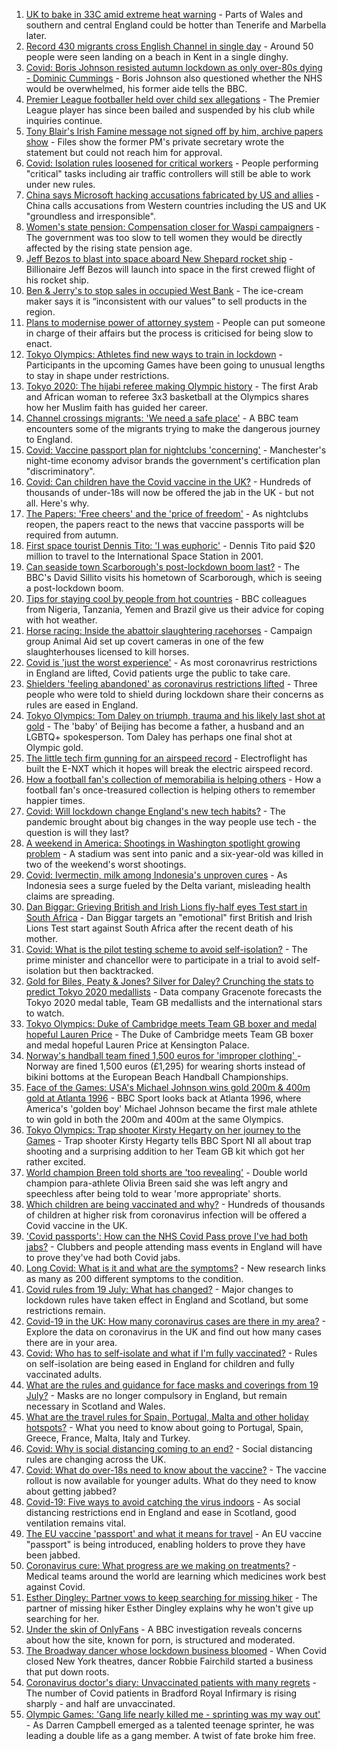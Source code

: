 1. [UK to bake in 33C amid extreme heat warning](https://www.bbc.co.uk/news/uk-57898718) - Parts of Wales and southern and central England could be hotter than Tenerife and Marbella later.
2. [Record 430 migrants cross English Channel in single day](https://www.bbc.co.uk/news/uk-57897601) - Around 50 people were seen landing on a beach in Kent in a single dinghy.
3. [Covid: Boris Johnson resisted autumn lockdown as only over-80s dying - Dominic Cummings](https://www.bbc.co.uk/news/uk-politics-57854811) - Boris Johnson also questioned whether the NHS would be overwhelmed, his former aide tells the BBC.
4. [Premier League footballer held over child sex allegations](https://www.bbc.co.uk/news/uk-england-57899127) - The Premier League player has since been bailed and suspended by his club while inquiries continue.
5. [Tony Blair's Irish Famine message not signed off by him, archive papers show](https://www.bbc.co.uk/news/uk-57894210) - Files show the former PM's private secretary wrote the statement but could not reach him for approval.
6. [Covid: Isolation rules loosened for critical workers](https://www.bbc.co.uk/news/uk-57894392) - People performing "critical" tasks including air traffic controllers will still be able to work under new rules.
7. [China says Microsoft hacking accusations fabricated by US and allies](https://www.bbc.co.uk/news/world-asia-china-57898147) - China calls accusations from Western countries including the US and UK "groundless and irresponsible".
8. [Women's state pension: Compensation closer for Waspi campaigners](https://www.bbc.co.uk/news/business-57900320) - The government was too slow to tell women they would be directly affected by the rising state pension age.
9. [Jeff Bezos to blast into space aboard New Shepard rocket ship](https://www.bbc.co.uk/news/science-environment-57849364) - Billionaire Jeff Bezos will launch into space in the first crewed flight of his rocket ship.
10. [Ben & Jerry's to stop sales in occupied West Bank](https://www.bbc.co.uk/news/business-57893161) - The ice-cream maker says it is “inconsistent with our values” to sell products in the region.
11. [Plans to modernise power of attorney system](https://www.bbc.co.uk/news/uk-57897609) - People can put someone in charge of their affairs but the process is criticised for being slow to enact.
12. [Tokyo Olympics: Athletes find new ways to train in lockdown](https://www.bbc.co.uk/news/world-asia-57887074) - Participants in the upcoming Games have been going to unusual lengths to stay in shape under restrictions.
13. [Tokyo 2020: The hijabi referee making Olympic history](https://www.bbc.co.uk/sport/africa/57899407) - The first Arab and African woman to referee 3x3 basketball at the Olympics shares how her Muslim faith has guided her career.
14. [Channel crossings migrants: 'We need a safe place'](https://www.bbc.co.uk/news/uk-57899177) - A BBC team encounters some of the migrants trying to make the dangerous journey to England.
15. [Covid: Vaccine passport plan for nightclubs 'concerning'](https://www.bbc.co.uk/news/uk-england-manchester-57890847) - Manchester's night-time economy advisor brands the government's certification plan "discriminatory".
16. [Covid: Can children have the Covid vaccine in the UK?](https://www.bbc.co.uk/news/health-57892100) - Hundreds of thousands of under-18s will now be offered the jab in the UK - but not all. Here's why.
17. [The Papers: 'Free cheers' and the 'price of freedom'](https://www.bbc.co.uk/news/blogs-the-papers-57896797) - As nightclubs reopen, the papers react to the news that vaccine passports will be required from autumn.
18. [First space tourist Dennis Tito: 'I was euphoric'](https://www.bbc.co.uk/news/business-57891867) - Dennis Tito paid $20 million to travel to the International Space Station in 2001.
19. [Can seaside town Scarborough's post-lockdown boom last?](https://www.bbc.co.uk/news/uk-57892101) - The BBC's David Sillito visits his hometown of Scarborough, which is seeing a post-lockdown boom.
20. [Tips for staying cool by people from hot countries](https://www.bbc.co.uk/news/uk-40345702) - BBC colleagues from Nigeria, Tanzania, Yemen and Brazil give us their advice for coping with hot weather.
21. [Horse racing: Inside the abattoir slaughtering racehorses](https://www.bbc.co.uk/news/uk-57896848) - Campaign group Animal Aid set up covert cameras in one of the few slaughterhouses licensed to kill horses.
22. [Covid is 'just the worst experience'](https://www.bbc.co.uk/news/uk-57894916) - As most coronavrirus restrictions in England are lifted, Covid patients urge the public to take care.
23. [Shielders 'feeling abandoned' as coronavirus restrictions lifted](https://www.bbc.co.uk/news/uk-57894885) - Three people who were told to shield during lockdown share their concerns as rules are eased in England.
24. [Tokyo Olympics: Tom Daley on triumph, trauma and his likely last shot at gold](https://www.bbc.co.uk/sport/olympics/57817424) - The 'baby' of Beijing has become a father, a husband and an LGBTQ+ spokesperson. Tom Daley has perhaps one final shot at Olympic gold.
25. [The little tech firm gunning for an airspeed record](https://www.bbc.co.uk/news/business-57747128) - Electroflight has built the E-NXT which it hopes will break the electric airspeed record.
26. [How a football fan's collection of memorabilia is helping others](https://www.bbc.co.uk/news/uk-england-57655620) - How a football fan's once-treasured collection is helping others to remember happier times.
27. [Covid: Will lockdown change England's new tech habits?](https://www.bbc.co.uk/news/technology-57890005) - The pandemic brought about big changes in the way people use tech - the question is will they last?
28. [A weekend in America: Shootings in Washington spotlight growing problem](https://www.bbc.co.uk/news/world-us-canada-57840801) - A stadium was sent into panic and a six-year-old was killed in two of the weekend's worst shootings.
29. [Covid: Ivermectin, milk among Indonesia's unproven cures](https://www.bbc.co.uk/news/world-asia-pacific-57838033) - As Indonesia sees a surge fueled by the Delta variant, misleading health claims are spreading.
30. [Dan Biggar: Grieving British and Irish Lions fly-half eyes Test start in South Africa](https://www.bbc.co.uk/sport/rugby-union/57888359) - Dan Biggar targets an "emotional" first British and Irish Lions Test start against South Africa after the recent death of his mother.
31. [Covid: What is the pilot testing scheme to avoid self-isolation?](https://www.bbc.co.uk/news/health-57887490) - The prime minister and chancellor were to participate in a trial to avoid self-isolation but then backtracked.
32. [Gold for Biles, Peaty & Jones? Silver for Daley? Crunching the stats to predict Tokyo 2020 medallists](https://www.bbc.co.uk/sport/olympics/57888185) - Data company Gracenote forecasts the Tokyo 2020 medal table, Team GB medallists and the international stars to watch.
33. [Tokyo Olympics: Duke of Cambridge meets Team GB boxer and medal hopeful Lauren Price](https://www.bbc.co.uk/sport/av/olympics/57876234) - The Duke of Cambridge meets Team GB boxer and medal hopeful Lauren Price at Kensington Palace.
34. [Norway's handball team fined 1,500 euros for 'improper clothing' ](https://www.bbc.co.uk/sport/handball/57890430) - Norway are fined 1,500 euros (£1,295) for wearing shorts instead of bikini bottoms at the European Beach Handball Championships.
35. [Face of the Games: USA's Michael Johnson wins gold 200m & 400m gold at Atlanta 1996](https://www.bbc.co.uk/sport/av/olympics/57842175) - BBC Sport looks back at Atlanta 1996, where America's 'golden boy' Michael Johnson became the first male athlete to win gold in both the 200m and 400m at the same Olympics.
36. [Tokyo Olympics: Trap shooter Kirsty Hegarty on her journey to the Games](https://www.bbc.co.uk/sport/av/olympics/57865476) - Trap shooter Kirsty Hegarty tells BBC Sport NI all about trap shooting and a surprising addition to her Team GB kit which got her rather excited.
37. [World champion Breen told shorts are 'too revealing'](https://www.bbc.co.uk/sport/disability-sport/57887715) - Double world champion para-athlete Olivia Breen said she was left angry and speechless after being told to wear 'more appropriate' shorts.
38. [Which children are being vaccinated and why?](https://www.bbc.co.uk/news/health-57888429) - Hundreds of thousands of children at higher risk from coronavirus infection will be offered a Covid vaccine in the UK.
39. ['Covid passports': How can the NHS Covid Pass prove I've had both jabs?](https://www.bbc.co.uk/news/explainers-55718553) - Clubbers and people attending mass events in England will have to prove they've had both Covid jabs.
40. [Long Covid: What is it and what are the symptoms?](https://www.bbc.co.uk/news/health-57833394) - New research links as many as 200 different symptoms to the condition.
41. [Covid rules from 19 July: What has changed?](https://www.bbc.co.uk/news/explainers-52530518) - Major changes to lockdown rules have taken effect in England and Scotland, but some restrictions remain.
42. [Covid-19 in the UK: How many coronavirus cases are there in my area?](https://www.bbc.co.uk/news/uk-51768274) - Explore the data on coronavirus in the UK and find out how many cases there are in your area.
43. [Covid: Who has to self-isolate and what if I'm fully vaccinated?](https://www.bbc.co.uk/news/explainers-54239922) - Rules on self-isolation are being eased in England for children and fully vaccinated adults.
44. [What are the rules and guidance for face masks and coverings from 19 July?](https://www.bbc.co.uk/news/health-51205344) - Masks are no longer compulsory in England, but remain necessary in Scotland and Wales.
45. [What are the travel rules for Spain, Portugal, Malta and other holiday hotspots?](https://www.bbc.co.uk/news/explainers-56997931) - What you need to know about going to Portugal, Spain, Greece, France, Malta, Italy and Turkey.
46. [Covid: Why is social distancing coming to an end?](https://www.bbc.co.uk/news/uk-51506729) - Social distancing rules are changing across the UK.
47. [Covid: What do over-18s need to know about the vaccine?](https://www.bbc.co.uk/news/health-57273875) - The vaccine rollout is now available for younger adults. What do they need to know about getting jabbed?
48. [Covid-19: Five ways to avoid catching the virus indoors](https://www.bbc.co.uk/news/explainers-53917432) - As social distancing restrictions end in England and ease in Scotland, good ventilation remains vital.
49. [The EU vaccine 'passport' and what it means for travel](https://www.bbc.co.uk/news/explainers-57665765) - An EU vaccine "passport" is being introduced, enabling holders to prove they have been jabbed.
50. [Coronavirus cure: What progress are we making on treatments?](https://www.bbc.co.uk/news/health-52354520) - Medical teams around the world are learning which medicines work best against Covid.
51. [Esther Dingley: Partner vows to keep searching for missing hiker](https://www.bbc.co.uk/news/uk-england-tyne-57818035) - The partner of missing hiker Esther Dingley explains why he won't give up searching for her.
52. [Under the skin of OnlyFans](https://www.bbc.co.uk/news/uk-57269939) - A BBC investigation reveals concerns about how the site, known for porn, is structured and moderated.
53. [The Broadway dancer whose lockdown business bloomed](https://www.bbc.co.uk/news/stories-57840115) - When Covid closed New York theatres, dancer Robbie Fairchild started a business that put down roots.
54. [Coronavirus doctor's diary: Unvaccinated patients with many regrets](https://www.bbc.co.uk/news/stories-57866661) - The number of Covid patients in Bradford Royal Infirmary is rising sharply - and half are unvaccinated.
55. [Olympic Games: 'Gang life nearly killed me - sprinting was my way out'](https://www.bbc.co.uk/sport/athletics/57656659) - As Darren Campbell emerged as a talented teenage sprinter, he was leading a double life as a gang member. A twist of fate broke him free.
